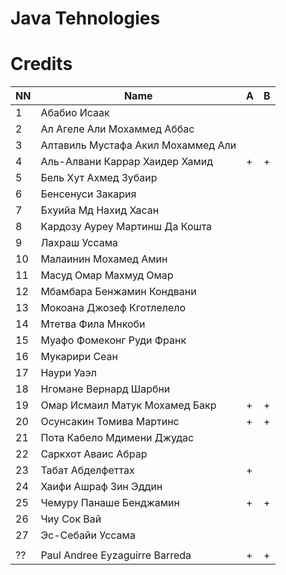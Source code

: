 # Java Tehnologies
# Credits

| NN | Name                                | A  | B  |
|----|-------------------------------------|----|----|
| 1  | Абабио Исаак                        |    |    |
| 2  | Ал Агеле Али Мохаммед Аббас         |    |    |
| 3  | Алтавиль Мустафа Акил Мохаммед Али  |    |    |
| 4  | Аль-Алвани Каррар Хаидер Хамид      | +  | +  |
| 5  | Бель Хут Ахмед Зубаир               |    |    |
| 6  | Бенсенуси Закария                   |    |    |
| 7  | Бхуийа Мд Нахид Хасан               |    |    |
| 8  | Кардозу Ауреу Мартинш Да Кошта      |    |    |
| 9  | Лахраш Уссама                       |    |    |
| 10 | Малаинин Мохамед Амин               |    |    |
| 11 | Масуд Омар Махмуд Омар              |    |    |
| 12 | Мбамбара Бенжамин Кондвани          |    |    |
| 13 | Мокоана Джозеф Кготлелело           |    |    |
| 14 | Мтетва Фила Мнкоби                  |    |    |
| 15 | Муафо Фомеконг Руди Франк           |    |    |
| 16 | Мукарири Сеан                       |    |    |
| 17 | Наури Уаэл                          |    |    |
| 18 | Нгомане Вернард Шарбни              |    |    |
| 19 | Омар Исмаил Матук Мохамед Бакр      | +  | +  |
| 20 | Осунсакин Томива Мартинс            | +  | +  |
| 21 | Пота Кабело Мдимени Джудас          |    |    |
| 22 | Саркхот Аваис Абрар                 |    |    |
| 23 | Табат Абделфеттах                   | +  |    |
| 24 | Хаифи Ашраф Зин Эддин               |    |    |
| 25 | Чемуру Панаше Бенджамин             | +  | +  |
| 26 | Чиу Сок Вай                         |    |    |
| 27 | Эс-Себайи Уссама                    |    |    |
|    |                                     |    |    |
| ?? | Paul Andree Eyzaguirre Barreda      | +  | +  |

